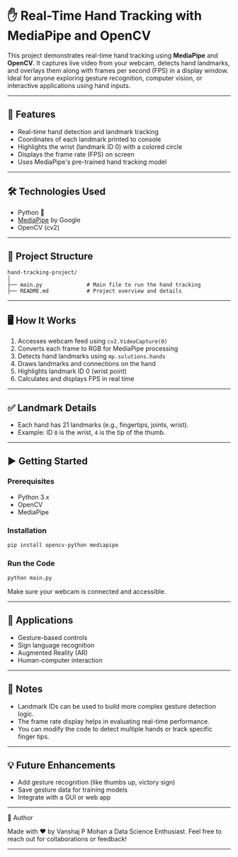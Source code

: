 # ✋ Real-Time Hand Tracking with MediaPipe and OpenCV

This project demonstrates real-time hand tracking using **MediaPipe** and **OpenCV**. It captures live video from your webcam, detects hand landmarks, and overlays them along with frames per second (FPS) in a display window. Ideal for anyone exploring gesture recognition, computer vision, or interactive applications using hand inputs.

---

## 🚀 Features

* Real-time hand detection and landmark tracking
* Coordinates of each landmark printed to console
* Highlights the wrist (landmark ID 0) with a colored circle
* Displays the frame rate (FPS) on screen
* Uses MediaPipe's pre-trained hand tracking model

---

## 🛠️ Technologies Used

* Python 🐍
* [MediaPipe](https://google.github.io/mediapipe/) by Google
* OpenCV (cv2)

---

## 📂 Project Structure

```plaintext
hand-tracking-project/
│
├── main.py              # Main file to run the hand tracking
├── README.md            # Project overview and details
```

---

## 🖥️ How It Works

1. Accesses webcam feed using `cv2.VideoCapture(0)`
2. Converts each frame to RGB for MediaPipe processing
3. Detects hand landmarks using `mp.solutions.hands`
4. Draws landmarks and connections on the hand
5. Highlights landmark ID 0 (wrist point)
6. Calculates and displays FPS in real time

---

## ✅ Landmark Details

* Each hand has 21 landmarks (e.g., fingertips, joints, wrist).
* Example: ID `0` is the wrist, `4` is the tip of the thumb.

---

## ▶️ Getting Started

### Prerequisites

* Python 3.x
* OpenCV
* MediaPipe

### Installation

```bash
pip install opencv-python mediapipe
```

### Run the Code

```bash
python main.py
```

Make sure your webcam is connected and accessible.

---

## 🙌 Applications

* Gesture-based controls
* Sign language recognition
* Augmented Reality (AR)
* Human-computer interaction

---

## 📌 Notes

* Landmark IDs can be used to build more complex gesture detection logic.
* The frame rate display helps in evaluating real-time performance.
* You can modify the code to detect multiple hands or track specific finger tips.

---

## 💡 Future Enhancements

* Add gesture recognition (like thumbs up, victory sign)
* Save gesture data for training models
* Integrate with a GUI or web app

---

👤 Author

Made with ❤️ by Vanshaj P Mohan a Data Science Enthusiast. Feel free to reach out for collaborations or feedback!

---
